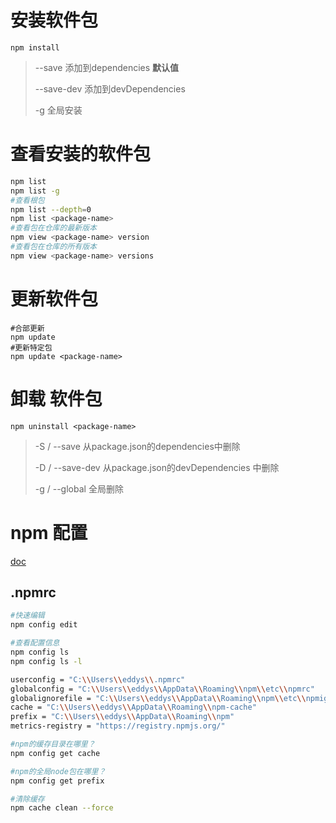 # 安装软件包

```npm install```

> --save 添加到dependencies **默认值**
>
> --save-dev 添加到devDependencies 
>
> -g 全局安装

# 查看安装的软件包

```sh
npm list
npm list -g
#查看根包
npm list --depth=0
npm list <package-name>
#查看包在仓库的最新版本
npm view <package-name> version
#查看包在仓库的所有版本
npm view <package-name> versions
```

# 更新软件包

```console
#合部更新
npm update
#更新特定包
npm update <package-name>
```

# 卸载 软件包

```npm uninstall <package-name>```

> -S / --save 从package.json的dependencies中删除
>
> -D / --save-dev 从package.json的devDependencies 中删除
>
> -g / --global 全局删除

# npm 配置

[doc](https://docs.npmjs.com/cli-commands/config.html)

## .npmrc

```bash
#快速编辑
npm config edit

#查看配置信息
npm config ls
npm config ls -l

userconfig = "C:\\Users\\eddys\\.npmrc"
globalconfig = "C:\\Users\\eddys\\AppData\\Roaming\\npm\\etc\\npmrc"
globalignorefile = "C:\\Users\\eddys\\AppData\\Roaming\\npm\\etc\\npmignore"
cache = "C:\\Users\\eddys\\AppData\\Roaming\\npm-cache"
prefix = "C:\\Users\\eddys\\AppData\\Roaming\\npm"
metrics-registry = "https://registry.npmjs.org/"

#npm的缓存目录在哪里？
npm config get cache

#npm的全局node包在哪里？
npm config get prefix

#清除缓存
npm cache clean --force
```

